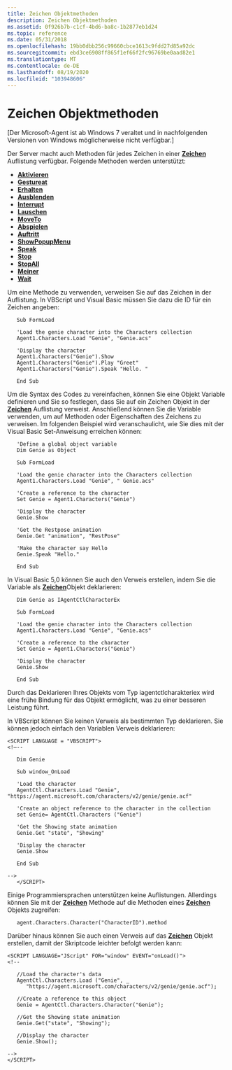 ```yaml
---
title: Zeichen Objektmethoden
description: Zeichen Objektmethoden
ms.assetid: 0f926b7b-c1cf-4bd6-ba8c-1b2877eb1d24
ms.topic: reference
ms.date: 05/31/2018
ms.openlocfilehash: 19bb0dbb256c99660cbce1613c9fdd27d85a92dc
ms.sourcegitcommit: ebd3ce6908ff865f1ef66f2fc96769be0aad82e1
ms.translationtype: MT
ms.contentlocale: de-DE
ms.lasthandoff: 08/19/2020
ms.locfileid: "103948606"
---
```

# <a name="character-object-methods"></a>Zeichen Objektmethoden

\[Der Microsoft-Agent ist ab Windows 7 veraltet und in nachfolgenden Versionen von Windows möglicherweise nicht verfügbar.\]

Der Server macht auch Methoden für jedes Zeichen in einer [**Zeichen**](/windows/desktop/lwef/the-characters-object) Auflistung verfügbar. Folgende Methoden werden unterstützt:

-   [**Aktivieren**](activate-method.md)
-   [**Gestureat**](gestureat-method.md)
-   [**Erhalten**](get-method.md)
-   [**Ausblenden**](hide-method.md)
-   [**Interrupt**](interrupt-method.md)
-   [**Lauschen**](listen-method.md)
-   [**MoveTo**](moveto-method.md)
-   [**Abspielen**](play-method.md)
-   [**Auftritt**](show-method.md)
-   [**ShowPopupMenu**](showpopupmenu-method.md)
-   [**Speak**](speak-method.md)
-   [**Stop**](stop-method.md)
-   [**StopAll**](stopall-method.md)
-   [**Meiner**](think-method.md)
-   [**Wait**](wait-method.md)

Um eine Methode zu verwenden, verweisen Sie auf das Zeichen in der Auflistung. In VBScript und Visual Basic müssen Sie dazu die ID für ein Zeichen angeben:


```
   Sub FormLoad

   'Load the genie character into the Characters collection
   Agent1.Characters.Load "Genie", "Genie.acs"

   'Display the character
   Agent1.Characters("Genie").Show
   Agent1.Characters("Genie").Play "Greet"
   Agent1.Characters("Genie").Speak "Hello. "

   End Sub
```



Um die Syntax des Codes zu vereinfachen, können Sie eine Objekt Variable definieren und Sie so festlegen, dass Sie auf ein Zeichen Objekt in der [**Zeichen**](/windows/desktop/lwef/the-characters-object) Auflistung verweist. Anschließend können Sie die Variable verwenden, um auf Methoden oder Eigenschaften des Zeichens zu verweisen. Im folgenden Beispiel wird veranschaulicht, wie Sie dies mit der Visual Basic Set-Anweisung erreichen können:


```
   'Define a global object variable
   Dim Genie as Object

   Sub FormLoad

   'Load the genie character into the Characters collection
   Agent1.Characters.Load "Genie", " Genie.acs"

   'Create a reference to the character
   Set Genie = Agent1.Characters("Genie")

   'Display the character
   Genie.Show

   'Get the Restpose animation
   Genie.Get "animation", "RestPose"

   'Make the character say Hello
   Genie.Speak "Hello."

   End Sub
```



In Visual Basic 5,0 können Sie auch den Verweis erstellen, indem Sie die Variable als [**Zeichen**](/windows/desktop/lwef/the-characters-object)Objekt deklarieren:


```
   Dim Genie as IAgentCtlCharacterEx

   Sub FormLoad

   'Load the genie character into the Characters collection
   Agent1.Characters.Load "Genie", "Genie.acs"

   'Create a reference to the character
   Set Genie = Agent1.Characters("Genie")

   'Display the character
   Genie.Show

   End Sub
```



Durch das Deklarieren Ihres Objekts vom Typ iagentctlcharakteriex wird eine frühe Bindung für das Objekt ermöglicht, was zu einer besseren Leistung führt.

In VBScript können Sie keinen Verweis als bestimmten Typ deklarieren. Sie können jedoch einfach den Variablen Verweis deklarieren:


```
<SCRIPT LANGUAGE = "VBSCRIPT">
<!—--

   Dim Genie
   
   Sub window_OnLoad
   
   'Load the character
   AgentCtl.Characters.Load "Genie", "https://agent.microsoft.com/characters/v2/genie/genie.acf"

   'Create an object reference to the character in the collection
   set Genie= AgentCtl.Characters ("Genie")

   'Get the Showing state animation
   Genie.Get "state", "Showing"

   'Display the character
   Genie.Show

   End Sub

-->
   </SCRIPT>
```



Einige Programmiersprachen unterstützen keine Auflistungen. Allerdings können Sie mit der [**Zeichen**](character-method.md) Methode auf die Methoden eines [**Zeichen**](/windows/desktop/lwef/the-characters-object) Objekts zugreifen:


```
   agent.Characters.Character("CharacterID").method
```



Darüber hinaus können Sie auch einen Verweis auf das [**Zeichen**](/windows/desktop/lwef/the-characters-object) Objekt erstellen, damit der Skriptcode leichter befolgt werden kann:


```
<SCRIPT LANGUAGE="JScript" FOR="window" EVENT="onLoad()">
<!--
   
   //Load the character's data
   AgentCtl.Characters.Load ("Genie", _
      "https://agent.microsoft.com/characters/v2/genie/genie.acf");   

   //Create a reference to this object
   Genie = AgentCtl.Characters.Character("Genie");
   
   //Get the Showing state animation
   Genie.Get("state", "Showing");

   //Display the character
   Genie.Show();

-->
</SCRIPT>
```



 

 